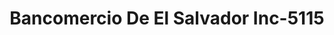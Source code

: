 ---
f_zip-code: 20783
f_state-code: MD
title: Bancomercio De El Salvador Inc-5115
f_phone: 301-434-1090
f_city-only: Hyattsville
f_address: 1401 University Boulevard East Hyattsville
f_location-unique-id: '5115'
slug: bancomercio-de-el-salvador-inc-5115
updated-on: '2024-05-30T13:46:58.046Z'
created-on: '2024-05-30T13:36:59.803Z'
published-on: '2024-05-30T13:54:32.469Z'
f_city-state: cms/city/hyattsville-md.md
f_company: cms/company/bancomercio-de-el-salvador-inc.md
f_state: cms/state/maryland.md
layout: '[payday-loan].html'
tags: payday-loan
---